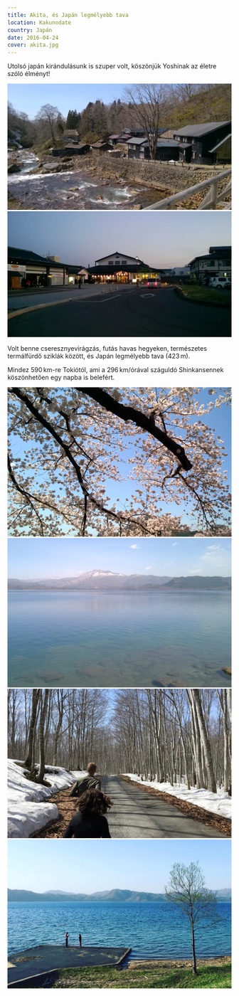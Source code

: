 ```yaml
---
title: Akita, és Japán legmélyebb tava
location: Kakunodate
country: Japán
date: 2016-04-24
cover: akita.jpg
---
```


Utolsó japán kirándulásunk is szuper volt, köszönjük Yoshinak az életre szóló élményt!

![](../../img/kakunodate1.jpg)
![](../../img/kakunodate2.jpg)

Volt benne cseresznyevirágzás, futás havas hegyeken, természetes termálfürdő sziklák között, és Japán legmélyebb tava (423 m).

Mindez 590 km-re Tokiótól, ami a 296 km/órával száguldó Shinkansennek köszönhetően egy napba is belefért.

![](../../img/0424-1.jpg)
![](../../img/0424-2.jpg)
![](../../img/0424-3.jpg)
![](../../img/0424-4.jpg)
